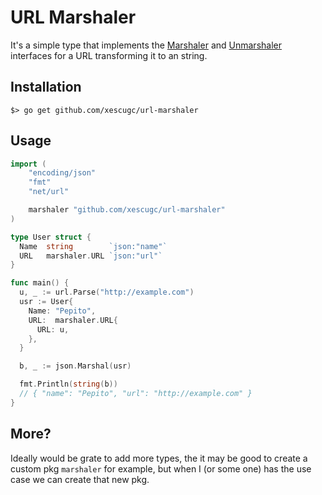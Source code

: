# URL Marshaler

It's a simple type that implements the [Marshaler](https://golang.org/pkg/encoding/json/#Marshaler) and [Unmarshaler](https://golang.org/pkg/encoding/json/#Unmarshaler) interfaces for a URL transforming it to an string.

## Installation

```
$> go get github.com/xescugc/url-marshaler
```

## Usage

```go
import (
	"encoding/json"
	"fmt"
	"net/url"

	marshaler "github.com/xescugc/url-marshaler"
)

type User struct {
  Name  string        `json:"name"`
  URL   marshaler.URL `json:"url"`
}

func main() {
  u, _ := url.Parse("http://example.com")
  usr := User{
    Name: "Pepito",
    URL:  marshaler.URL{
      URL: u,
    },
  }

  b, _ := json.Marshal(usr)

  fmt.Println(string(b))
  // { "name": "Pepito", "url": "http://example.com" }
}
```

## More?

Ideally would be grate to add more types, the it may be good to create a custom pkg `marshaler` for example, but when I (or some one) has the use case we can create that new pkg.
